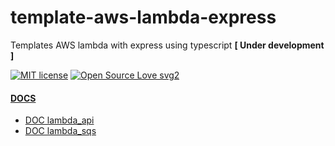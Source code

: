 # template-aws-lambda-express

Templates AWS lambda with express using typescript **[ Under development ]**

[![MIT license](https://img.shields.io/badge/License-MIT-blue.svg)](https://lbesson.mit-license.org/)
[![Open Source Love svg2](https://img.shields.io/static/v1?label=Open&message=Source&color=green)](https://img.shields.io/)

#### [DOCS]()
+ [DOC lambda_api](https://github.com/welittonjr/template-aws-lambda-express/blob/master/lambda_api/README.md)
+ [DOC lambda_sqs](https://github.com/welittonjr/template-aws-lambda-express/blob/master/lambda_sqs/README.md)

